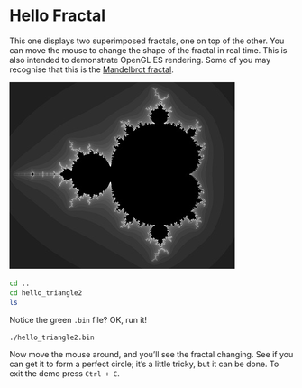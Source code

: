 # Hello Fractal

This one displays two superimposed fractals, one on top of the other. You can move the mouse to change the shape of the fractal in real time. This is also intended to demonstrate OpenGL ES rendering. Some of you may recognise that this is the [Mandelbrot fractal](http://en.wikipedia.org/wiki/Mandelbrot_set).

![](images/mandelbrot.jpg)

```bash
cd ..
cd hello_triangle2
ls
```

Notice the green `.bin` file? OK, run it!

```bash
./hello_triangle2.bin
```

Now move the mouse around, and you’ll see the fractal changing. See if you can get it to form a perfect circle; it’s a little tricky, but it can be done. To exit the demo press `Ctrl + C`.

